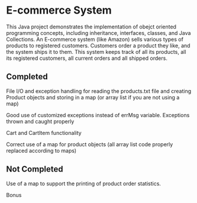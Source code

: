 # E-commerce System

This Java project demonstrates the implementation of obejct oriented programming concepts, including inheritance, interfaces, classes, and Java Collections. An E-commerce system (like Amazon) sells various types of products to registered customers. Customers order a product they like, and the system ships it to them. This system keeps track of all its products, all its registered customers, all current orders and all shipped orders.

## Completed

File I/O and exception handling for 
reading the products.txt file and 
creating Product objects and 
storing in a map (or array list if 
you are not using a map)

Good use of customized exceptions 
instead of errMsg variable. 
Exceptions thrown and caught 
properly

Cart and CartItem functionality

Correct use of a map for product
objects (all array list code properly replaced according to maps)


## Not Completed

Use of a map to support the
printing of product order
statistics.

Bonus
